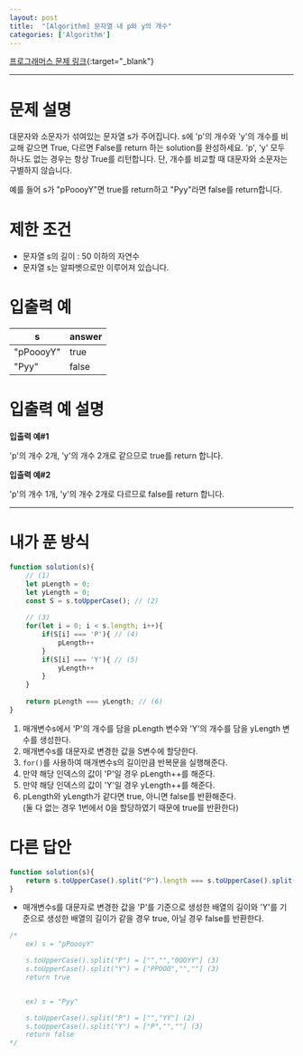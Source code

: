 ```yaml
---
layout: post 
title:  "[Algorithm] 문자열 내 p와 y의 개수"
categories: ['Algorithm']
---
```


[프로그래머스 문제 링크](https://programmers.co.kr/learn/courses/30/lessons/12916){:target="_blank"}

---

# 문제 설명

대문자와 소문자가 섞여있는 문자열 s가 주어집니다. s에 'p'의 개수와 'y'의 개수를 비교해 같으면 True, 다르면 False를 return 하는 solution를 완성하세요. 'p', 'y' 모두 하나도 없는 경우는 항상 True를 리턴합니다. 단, 개수를 비교할 때 대문자와 소문자는 구별하지 않습니다.

예를 들어 s가 "pPoooyY"면 true를 return하고 "Pyy"라면 false를 return합니다.


# 제한 조건

- 문자열 s의 길이 : 50 이하의 자연수
- 문자열 s는 알파벳으로만 이루어져 있습니다.


# 입출력 예

| s         | answer |
| --------- | ------ |
| "pPoooyY" | true   |
| "Pyy"     | false  |

# 입출력 예 설명

**입출력 예#1**

'p'의 개수 2개, 'y'의 개수 2개로 같으므로 true를 return 합니다.

**입출력 예#2**

'p'의 개수 1개, 'y'의 개수 2개로 다르므로 false를 return 합니다.


---

# 내가 푼 방식

```js
function solution(s){
    // (1)
    let pLength = 0;
    let yLength = 0; 
    const S = s.toUpperCase(); // (2)
    
    // (3)
    for(let i = 0; i < s.length; i++){
        if(S[i] === 'P'){ // (4)
            pLength++
        }
        if(S[i] === 'Y'){ // (5)
            yLength++
        }
    }
    
    return pLength === yLength; // (6)
}
```

1. 매개변수s에서 'P'의 개수를 담을 pLength 변수와 'Y'의 개수를 담을 yLength 변수를 생성한다.
2. 매개변수s를 대문자로 변경한 값을 S변수에 할당한다.
3. `for()`를 사용하여 매개변수s의 길이만큼 반복문을 실행해준다.
4. 만약 해당 인덱스의 값이 'P'일 경우 pLength++를 해준다.
5. 만약 해당 인덱스의 값이 'Y'일 경우 yLength++를 해준다.
6. pLength와 yLength가 같다면 true, 아니면 false를 반환해준다.    
    (둘 다 없는 경우 1번에서 0을 할당하였기 때문에 true를 반환한다)


# 다른 답안

```js
function solution(s){
    return s.toUpperCase().split("P").length === s.toUpperCase().split("Y").length;
}
```

- 매개변수s를 대문자로 변경한 값을 'P'를 기준으로 생성한 배열의 길이와 'Y'를 기준으로 생성한 배열의 길이가 같을 경우 true, 아닐 경우 false를 반환한다.

```js
/*
    ex) s = "pPoooyY"

    s.toUpperCase().split("P") = ["","","OOOYY"] (3)
    s.toUpperCase().split("Y") = ["PPOOO","",""] (3)
    return true


    ex) s = "Pyy"

    s.toUpperCase().split("P") = ["","YY"] (2)
    s.toUpperCase().split("Y") = ["P","",""] (3)
    return false
*/
```